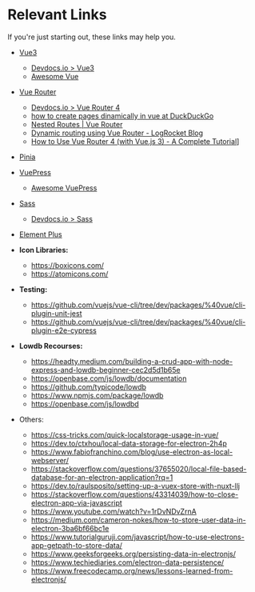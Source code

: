 # Relevant Links
If you're just starting out, these links may help you.

+ [Vue3](https://vuejs.org/)
  + [Devdocs.io > Vue3](https://devdocs.io/vue~3/)
  + [Awesome Vue](https://github.com/vuejs/awesome-vue)

+ [Vue Router](https://router.vuejs.org/)
  + [Devdocs.io > Vue Router 4](https://devdocs.io/vue_router~4/)

  - [how to create pages dinamically in vue at DuckDuckGo](https://duckduckgo.com/?t=ffab&q=how+to+create+pages+dinamically+in+vue&ia=web)
  - [Nested Routes | Vue Router](https://router.vuejs.org/guide/essentials/nested-routes.html)
  - [Dynamic routing using Vue Router - LogRocket Blog](https://blog.logrocket.com/dynamic-routing-using-vue-router/)
  - [How to Use Vue Router 4 (with Vue.js 3) - A Complete Tutorial](https://vueschool.io/articles/vuejs-tutorials/how-to-use-vue-router-a-complete-tutorial/)]

+ [Pinia](https://pinia.vuejs.org/)

+ [VuePress](https://v2.vuepress.vuejs.org/)
  + [Awesome VuePress](https://github.com/vuepress/awesome-vuepress)

+ [Sass](https://sass-lang.com/)
  + [Devdocs.io > Sass](https://devdocs.io/sass/)

+ [Element Plus](https://element-plus.org/)

+ **Icon Libraries:**
  + https://boxicons.com/
  + https://atomicons.com/

+ **Testing:**
  + https://github.com/vuejs/vue-cli/tree/dev/packages/%40vue/cli-plugin-unit-jest
  + https://github.com/vuejs/vue-cli/tree/dev/packages/%40vue/cli-plugin-e2e-cypress

+ **Lowdb Recourses:**
  + https://headty.medium.com/building-a-crud-app-with-node-express-and-lowdb-beginner-cec2d5d1b65e
  + https://openbase.com/js/lowdb/documentation
  + https://github.com/typicode/lowdb
  + https://www.npmjs.com/package/lowdb
  + https://openbase.com/js/lowdbd

+ Others:
  + https://css-tricks.com/quick-localstorage-usage-in-vue/
  + https://dev.to/ctxhou/local-data-storage-for-electron-2h4p
  + https://www.fabiofranchino.com/blog/use-electron-as-local-webserver/
  + https://stackoverflow.com/questions/37655020/local-file-based-database-for-an-electron-application?rq=1
  + https://dev.to/raulsposito/setting-up-a-vuex-store-with-nuxt-llj
  + https://stackoverflow.com/questions/43314039/how-to-close-electron-app-via-javascript
  + https://www.youtube.com/watch?v=1rDvNDvZrnA
  + https://medium.com/cameron-nokes/how-to-store-user-data-in-electron-3ba6bf66bc1e
  + https://www.tutorialguruji.com/javascript/how-to-use-electrons-app-getpath-to-store-data/
  + https://www.geeksforgeeks.org/persisting-data-in-electronjs/
  + https://www.techiediaries.com/electron-data-persistence/
  + https://www.freecodecamp.org/news/lessons-learned-from-electronjs/

